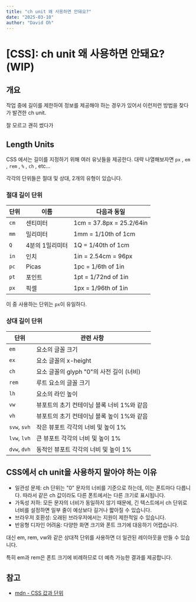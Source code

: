 ```yaml
---
title: "ch unit 왜 사용하면 안돼요?"
date: "2025-03-10"
author: "David Oh"
---
```


# [CSS]: ch unit 왜 사용하면 안돼요?(WIP)

## 개요

작업 중에 길이를 제한하여 정보를 제공해야 하는 경우가 있어서 이런저런 방법을 찾다가 발견한 ch unit.

잘 모르고 괜히 썼다가 

## Length Units

CSS 에서는 길이를 지정하기 위해 여러 유닛들을 제공한다. 대략 나열해보자면 `px` , `em` , `rem` , `%` , `ch` , etc…

각각의 단위들은 절대 및 상대, 2개의 유형이 있습니다.

### 절대 길이 단위

| 단위 | 이름 | 다음과 동일 |
|------|------|------------|
| `cm` | 센티미터 | 1cm = 37.8px = 25.2/64in |
| `mm` | 밀리미터 | 1mm = 1/10th of 1cm |
| `Q` | 4분의 1밀리미터 | 1Q = 1/40th of 1cm |
| `in` | 인치 | 1in = 2.54cm = 96px |
| `pc` | Picas | 1pc = 1/6th of 1in |
| `pt` | 포인트 | 1pt = 1/72nd of 1in |
| `px` | 픽셀 | 1px = 1/96th of 1in |

이 중 사용하는 단위는 `px`이 유일하다.

### 상대 길이 단위

| 단위 | 관련 사항 |
|------|----------|
| `em` | 요소의 글꼴 크기 |
| `ex` | 요소 글꼴의 x-height |
| `ch` | 요소 글꼴의 glyph "0"의 사전 길이 (너비) |
| `rem` | 루트 요소의 글꼴 크기 |
| `lh` | 요소의 라인 높이 |
| `vw` | 뷰포트의 초기 컨테이닝 블록 너비 1%와 같음 |
| `vh` | 뷰포트의 초기 컨테이닝 블록 높이 1%와 같음 |
| `svw`, `svh` | 작은 뷰포트 각각의 너비 및 높이 1% |
| `lvw`, `lvh` | 큰 뷰포트 각각의 너비 및 높이 1% |
| `dvw`, `dvh` | 동적인 뷰포트 각각의 너비 및 높이 1% |

## CSS에서 ch unit을 사용하지 말아야 하는 이유

- 일관성 문제: ch 단위는 "0" 문자의 너비를 기준으로 하는데, 이는 폰트마다 다릅니다. 따라서 같은 ch 값이라도 다른 폰트에서는 다른 크기로 표시됩니다.
- 가독성 저하: 모든 문자의 너비가 동일하지 않기 때문에, 긴 텍스트에서 ch 단위로 너비를 설정하면 일부 줄이 예상보다 길거나 짧아질 수 있습니다.
- 브라우저 호환성: 오래된 브라우저에서는 지원이 제한적일 수 있습니다.
- 반응형 디자인 어려움: 다양한 화면 크기와 폰트 크기에 대응하기 어렵습니다.

대신 em, rem, vw와 같은 상대적 단위를 사용하면 더 일관된 레이아웃을 만들 수 있습니다. 

특히 em과 rem은 폰트 크기에 비례하므로 더 예측 가능한 결과를 제공합니다.

## 참고

- [mdn - CSS 값과 단위](https://developer.mozilla.org/ko/docs/Learn_web_development/Core/Styling_basics/Values_and_units)
